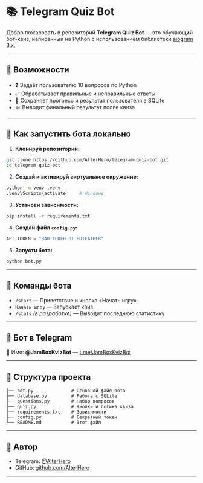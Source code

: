 # 📚 Telegram Quiz Bot

Добро пожаловать в репозиторий **Telegram Quiz Bot** — это обучающий бот-квиз, написанный на Python с использованием библиотеки [aiogram 3.x](https://docs.aiogram.dev/).

---

## 🚀 Возможности

- ❓ Задаёт пользователю 10 вопросов по Python
- ✅ Обрабатывает правильные и неправильные ответы
- 💾 Сохраняет прогресс и результат пользователя в SQLite
- 📊 Выводит финальный результат после квиза

---

## 🔧 Как запустить бота локально

1. **Клонируй репозиторий:**

```bash
git clone https://github.com/AlterHero/telegram-quiz-bot.git
cd telegram-quiz-bot
```

2. **Создай и активируй виртуальное окружение:**

```bash
python -m venv .venv
.venv\Scripts\activate     # Windows
```

3. **Установи зависимости:**

```bash
pip install -r requirements.txt
```

4. **Создай файл `config.py`:**

```python
API_TOKEN = "ВАШ_ТОКЕН_ОТ_BOTFATHER"
```

5. **Запусти бота:**

```bash
python bot.py
```

---

## 📎 Команды бота

- `/start` — Приветствие и кнопка «Начать игру»
- `Начать игру` — Запускает квиз
- `/stats` *(в разработке)* — Выводит последнюю статистику

---

## 🤖 Бот в Telegram

🔗 Имя: **@JamBoxKvizBot** — [t.me/JamBoxKvizBot](https://t.me/JamBoxKvizBot)

---

## 📂 Структура проекта

```
├── bot.py              # Основной файл бота
├── database.py         # Работа с SQLite
├── questions.py        # Набор вопросов
├── quiz.py             # Кнопки и логика квиза
├── requirements.txt    # Зависимости
├── config.py           # Секретный токен 
└── README.md           # Этот файл
```

---

## 🧠 Автор
- Telegram: [@AlterHero](https://t.me/AlterHero)
- GitHub: [github.com/AlterHero](https://github.com/AlterHero)

---
